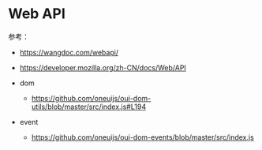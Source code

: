 # Web API

参考：

- https://wangdoc.com/webapi/
- https://developer.mozilla.org/zh-CN/docs/Web/API

- dom
  - https://github.com/oneuijs/oui-dom-utils/blob/master/src/index.js#L194
- event
  - https://github.com/oneuijs/oui-dom-events/blob/master/src/index.js
